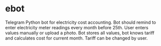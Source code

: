 # ebot
Telegram Python bot for electricity cost accounting. 
Bot should remind to enter electricity meter readings every month before 25th.
User enters values manually or upload a photo.
Bot stores all values, bot knows tariff and calculates cost for current month.
Tariff can be changed by user.
